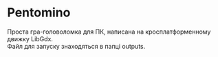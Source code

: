 # Pentomino
Проста гра-головоломка для ПК, написана на кросплатформенному движку LibGdx.     
Файл для запуску знаходяться в папці оutputs.
